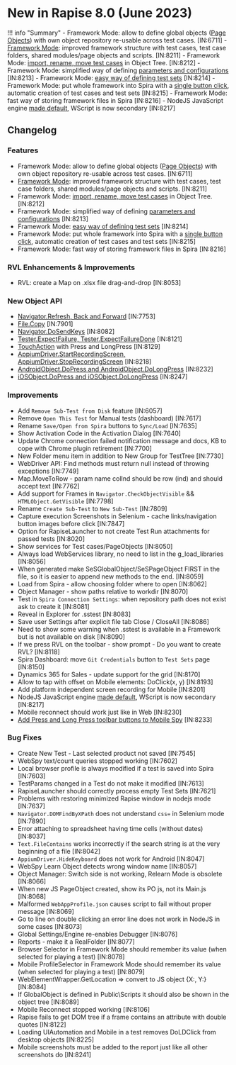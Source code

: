 # New in Rapise 8.0 (June 2023)

!!! info "Summary"
    - Framework Mode: allow to define global objects ([Page Objects](../Guide/Frameworks/pageobjects.md)) with own object repository re-usable across test cases. [IN:6711]
    - [Framework Mode](../Guide/Frameworks/frameworks.md): improved framework structure with test cases, test case folders, shared modules/page objects and scripts. [IN:8211]
    - Framework Mode: [import, rename, move test cases](../Guide/Frameworks/frameworks.md#testing-framework-common-actions) in Object Tree. [IN:8212]
    - Framework Mode: simplified way of defining [parameters and configurations](../Guide/Frameworks/parameters.md) [IN:8213]
    - Framework Mode: [easy way of defining test sets](../Guide/spira_dashboard_2.md#framework-view-rapise-80) [IN:8214]
    - Framework Mode: put whole framework into Spira with a [single button click](../Guide/spira_dashboard_2.md#sync-with-spira), automatic creation of test cases and test sets [IN:8215]
    - Framework Mode: fast way of storing framework files in Spira [IN:8216]
    - NodeJS JavaScript engine [made default](../Guide/jscript_language_reference.md), WScript is now secondary [IN:8217]

## Changelog

### Features

- Framework Mode: allow to define global objects ([Page Objects](../Guide/Frameworks/pageobjects.md)) with own object repository re-usable across test cases. [IN:6711]
- [Framework Mode](../Guide/Frameworks/frameworks.md): improved framework structure with test cases, test case folders, shared modules/page objects and scripts. [IN:8211]
- Framework Mode: [import, rename, move test cases](../Guide/Frameworks/frameworks.md#testing-framework-common-actions) in Object Tree. [IN:8212]
- Framework Mode: simplified way of defining [parameters and configurations](../Guide/Frameworks/parameters.md) [IN:8213]
- Framework Mode: [easy way of defining test sets](../Guide/spira_dashboard_2.md#framework-view-rapise-80) [IN:8214]
- Framework Mode: put whole framework into Spira with a [single button click](../Guide/spira_dashboard_2.md#sync-with-spira), automatic creation of test cases and test sets [IN:8215]
- Framework Mode: fast way of storing framework files in Spira [IN:8216]

### RVL Enhancements & Improvements

- RVL: create a Map on .xlsx file drag-and-drop [IN:8053]

### New Object API

- [Navigator.Refresh, Back and Forward](/Libraries/Navigator/#refresh) [IN:7753]
- [File.Copy](/Libraries/File/#copy) [IN:7901]
- [Navigator.DoSendKeys](/Libraries/Navigator/#dosendkeys) [IN:8082]
- [Tester.ExpectFailure, Tester.ExpectFailureDone](/Libraries/Tester/#expectfailure) [IN:8121]
- [TouchAction](../Libraries/TouchAction.md) with Press and LongPress [IN:8129]
- [AppiumDriver.StartRecordingScreen, AppiumDriver.StopRecordingScreen](/Libraries/AppiumDriver/#startrecordingscreen) [IN:8218]
- [AndroidObject.DoPress and AndroidObject.DoLongPress](/Libraries/AndroidObject/#dolongpress) [IN:8232]
- [iOSObject.DoPress and iOSObject.DoLongPress](/Libraries/iOSObject/#dolongpress) [IN:8247]

### Improvements

- Add `Remove Sub-Test from Disk` feature [IN:6057]
- Remove `Open This Test` for Manual tests (dashboard) [IN:7617]
- Rename `Save/Open from Spira` buttons to `Sync/Load` [IN:7635]
- Show Activation Code in the Activation Dialog [IN:7640]
- Update Chrome connection failed notification message and docs, KB to cope with Chrome plugin retirement [IN:7700]
- New Folder menu item in addition to New Group for TestTree [IN:7730]
- WebDriver API: Find methods must return null instead of throwing exceptions [IN:7749]
- Map.MoveToRow - param name colInd should be row (ind) and should accept text [IN:7762]
- Add support for Frames in `Navigator.CheckObjectVisible` && `HTMLObject.GetVisible` [IN:7798]
- Rename `Create Sub-Test` to `New Sub-Test` [IN:7809]
- Capture execution Screenshots in Selenium - cache links/navigation button images before click [IN:7847]
- Option for RapiseLauncher to not create Test Run attachments for passed tests [IN:8020]
- Show services for Test cases/PageObjects [IN:8050]
- Always load WebServices library, no need to list in the g_load_libraries [IN:8056]
- When generated make SeSGlobalObject/SeSPageObject FIRST in the file, so it is easier to append new methods to the end. [IN:8059]
- Load from Spira - allow choosing folder where to open [IN:8062]
- Object Manager - show paths relative to workdir [IN:8070]
- Test in `Spira Connection Settings`: when repository path does not exist ask to create it [IN:8081]
- Reveal in Explorer for .sstest [IN:8083]
- Save user Settings after explicit file tab Close / CloseAll [IN:8086]
- Need to show some warning when .sstest is available in a Framework but is not available on disk [IN:8090]
- If we press RVL on the toolbar - show prompt - Do you want to create RVL? [IN:8118]
- Spira Dashboard: move `Git Credentials` button to `Test Sets` page [IN:8150]
- Dynamics 365 for Sales - update support for the grid [IN:8170]
- Allow to tap with offset on Mobile elements: DoClick(x, y) [IN:8193]
- Add platform independent screen recording for Mobile [IN:8201]
- NodeJS JavaScript engine [made default](../Guide/jscript_language_reference.md), WScript is now secondary [IN:8217]
- Mobile reconnect should work just like in Web [IN:8230]
- [Add Press and Long Press toolbar buttons to Mobile Spy](/Guide/object_spy_mobile/#toolbar-second-row) [IN:8233]

### Bug Fixes

- Create New Test - Last selected product not saved [IN:7545]
- WebSpy text/count queries stopped working [IN:7602]
- Local browser profile is always modified if a test is saved into Spira [IN:7603]
- TestParams changed in a Test do not make it modified [IN:7613]
- RapiseLauncher should correctly process empty Test Sets  [IN:7621]
- Problems with restoring minimized Rapise window in nodejs mode [IN:7637]
- `Navigator.DOMFindByXPath` does not understand `css=` in Selenium mode [IN:7890]
- Error attaching to spreadsheet having time cells (without dates) [IN:8037]
- `Text.FileContains` works incorrectly if the search string is at the very beginning of a file [IN:8042]
- `AppiumDriver.HideKeyboard` does not work for Android [IN:8047]
- WebSpy Learn Object detects wrong window name [IN:8057]
- Object Manager: Switch side is not working, Relearn Mode is obsolete [IN:8066]
- When new JS PageObject created, show its PO js, not its Main.js [IN:8068]
- Malformed `WebAppProfile.json` causes script to fail without proper message [IN:8069]
- Go to line on double clicking an error line does not work in NodeJS in some cases [IN:8073]
- Global Settings/Engine re-enables Debugger [IN:8076]
- Reports - make it a RealFolder [IN:8077]
- Browser Selector in Framework Mode should remember its value (when selected for playing a test) [IN:8078]
- Mobile ProfileSelector in Framework Mode should remember its value (when selected for playing a test) [IN:8079]
- WebElementWrapper.GetLocation => convert to JS object {X:, Y:} [IN:8084]
- If GlobalObject is defined in Public\Scripts it should also be shown in the object tree [IN:8089]
- Mobile Reconnect stopped working [IN:8106]
- Rapise fails to get DOM tree if a frame contains an attribute with double quotes [IN:8122]
- Loading UIAutomation and Mobile in a test removes DoLDClick from desktop objects [IN:8225]
- Mobile screenshots must be added to the report just like all other screenshots do [IN:8241]
